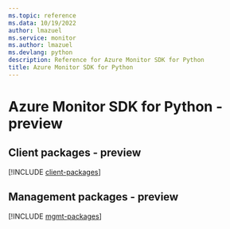 ```yaml
---
ms.topic: reference
ms.data: 10/19/2022
author: lmazuel
ms.service: monitor
ms.author: lmazuel
ms.devlang: python
description: Reference for Azure Monitor SDK for Python
title: Azure Monitor SDK for Python
---
```

# Azure Monitor SDK for Python - preview

## Client packages - preview
[!INCLUDE [client-packages](monitor-client-index.md)]
## Management packages - preview
[!INCLUDE [mgmt-packages](monitor-mgmt-index.md)]